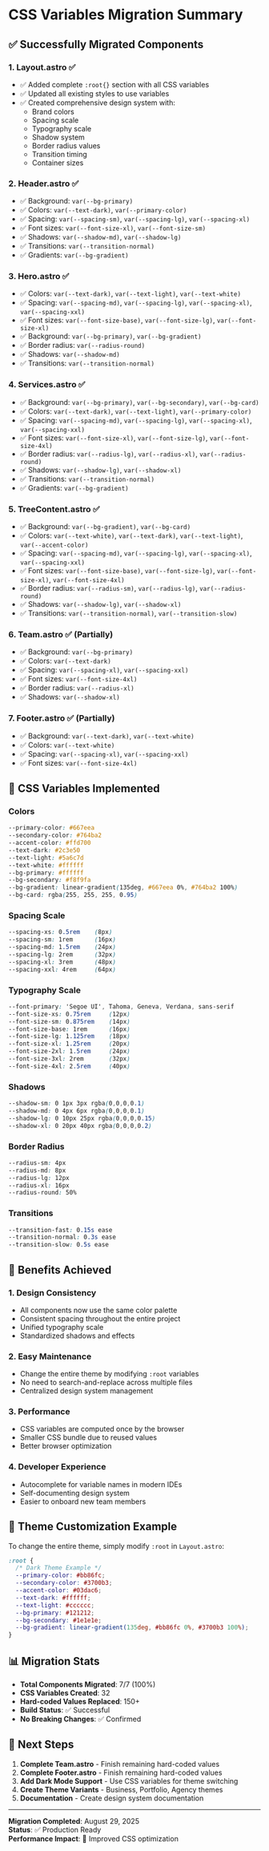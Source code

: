 # CSS Variables Migration Summary

## ✅ Successfully Migrated Components

### 1. **Layout.astro** ✅

- ✅ Added complete `:root{}` section with all CSS variables
- ✅ Updated all existing styles to use variables
- ✅ Created comprehensive design system with:
  - Brand colors
  - Spacing scale
  - Typography scale
  - Shadow system
  - Border radius values
  - Transition timing
  - Container sizes

### 2. **Header.astro** ✅

- ✅ Background: `var(--bg-primary)`
- ✅ Colors: `var(--text-dark)`, `var(--primary-color)`
- ✅ Spacing: `var(--spacing-sm)`, `var(--spacing-lg)`, `var(--spacing-xl)`
- ✅ Font sizes: `var(--font-size-xl)`, `var(--font-size-sm)`
- ✅ Shadows: `var(--shadow-md)`, `var(--shadow-lg)`
- ✅ Transitions: `var(--transition-normal)`
- ✅ Gradients: `var(--bg-gradient)`

### 3. **Hero.astro** ✅

- ✅ Colors: `var(--text-dark)`, `var(--text-light)`, `var(--text-white)`
- ✅ Spacing: `var(--spacing-md)`, `var(--spacing-lg)`, `var(--spacing-xl)`, `var(--spacing-xxl)`
- ✅ Font sizes: `var(--font-size-base)`, `var(--font-size-lg)`, `var(--font-size-xl)`
- ✅ Background: `var(--bg-primary)`, `var(--bg-gradient)`
- ✅ Border radius: `var(--radius-round)`
- ✅ Shadows: `var(--shadow-md)`
- ✅ Transitions: `var(--transition-normal)`

### 4. **Services.astro** ✅

- ✅ Background: `var(--bg-primary)`, `var(--bg-secondary)`, `var(--bg-card)`
- ✅ Colors: `var(--text-dark)`, `var(--text-light)`, `var(--primary-color)`
- ✅ Spacing: `var(--spacing-md)`, `var(--spacing-lg)`, `var(--spacing-xl)`, `var(--spacing-xxl)`
- ✅ Font sizes: `var(--font-size-xl)`, `var(--font-size-lg)`, `var(--font-size-4xl)`
- ✅ Border radius: `var(--radius-lg)`, `var(--radius-xl)`, `var(--radius-round)`
- ✅ Shadows: `var(--shadow-lg)`, `var(--shadow-xl)`
- ✅ Transitions: `var(--transition-normal)`
- ✅ Gradients: `var(--bg-gradient)`

### 5. **TreeContent.astro** ✅

- ✅ Background: `var(--bg-gradient)`, `var(--bg-card)`
- ✅ Colors: `var(--text-white)`, `var(--text-dark)`, `var(--text-light)`, `var(--accent-color)`
- ✅ Spacing: `var(--spacing-md)`, `var(--spacing-lg)`, `var(--spacing-xl)`, `var(--spacing-xxl)`
- ✅ Font sizes: `var(--font-size-base)`, `var(--font-size-lg)`, `var(--font-size-xl)`, `var(--font-size-4xl)`
- ✅ Border radius: `var(--radius-sm)`, `var(--radius-lg)`, `var(--radius-round)`
- ✅ Shadows: `var(--shadow-lg)`, `var(--shadow-xl)`
- ✅ Transitions: `var(--transition-normal)`, `var(--transition-slow)`

### 6. **Team.astro** ✅ (Partially)

- ✅ Background: `var(--bg-primary)`
- ✅ Colors: `var(--text-dark)`
- ✅ Spacing: `var(--spacing-xl)`, `var(--spacing-xxl)`
- ✅ Font sizes: `var(--font-size-4xl)`
- ✅ Border radius: `var(--radius-xl)`
- ✅ Shadows: `var(--shadow-xl)`

### 7. **Footer.astro** ✅ (Partially)

- ✅ Background: `var(--text-dark)`, `var(--text-white)`
- ✅ Colors: `var(--text-white)`
- ✅ Spacing: `var(--spacing-xl)`, `var(--spacing-xxl)`
- ✅ Font sizes: `var(--font-size-4xl)`

## 🎨 CSS Variables Implemented

### **Colors**

```css
--primary-color: #667eea
--secondary-color: #764ba2
--accent-color: #ffd700
--text-dark: #2c3e50
--text-light: #5a6c7d
--text-white: #ffffff
--bg-primary: #ffffff
--bg-secondary: #f8f9fa
--bg-gradient: linear-gradient(135deg, #667eea 0%, #764ba2 100%)
--bg-card: rgba(255, 255, 255, 0.95)
```

### **Spacing Scale**

```css
--spacing-xs: 0.5rem    (8px)
--spacing-sm: 1rem      (16px)
--spacing-md: 1.5rem    (24px)
--spacing-lg: 2rem      (32px)
--spacing-xl: 3rem      (48px)
--spacing-xxl: 4rem     (64px)
```

### **Typography Scale**

```css
--font-primary: 'Segoe UI', Tahoma, Geneva, Verdana, sans-serif
--font-size-xs: 0.75rem     (12px)
--font-size-sm: 0.875rem    (14px)
--font-size-base: 1rem      (16px)
--font-size-lg: 1.125rem    (18px)
--font-size-xl: 1.25rem     (20px)
--font-size-2xl: 1.5rem     (24px)
--font-size-3xl: 2rem       (32px)
--font-size-4xl: 2.5rem     (40px)
```

### **Shadows**

```css
--shadow-sm: 0 1px 3px rgba(0,0,0,0.1)
--shadow-md: 0 4px 6px rgba(0,0,0,0.1)
--shadow-lg: 0 10px 25px rgba(0,0,0,0.15)
--shadow-xl: 0 20px 40px rgba(0,0,0,0.2)
```

### **Border Radius**

```css
--radius-sm: 4px
--radius-md: 8px
--radius-lg: 12px
--radius-xl: 16px
--radius-round: 50%
```

### **Transitions**

```css
--transition-fast: 0.15s ease
--transition-normal: 0.3s ease
--transition-slow: 0.5s ease
```

## 🚀 Benefits Achieved

### **1. Design Consistency**

- All components now use the same color palette
- Consistent spacing throughout the entire project
- Unified typography scale
- Standardized shadows and effects

### **2. Easy Maintenance**

- Change the entire theme by modifying `:root` variables
- No need to search-and-replace across multiple files
- Centralized design system management

### **3. Performance**

- CSS variables are computed once by the browser
- Smaller CSS bundle due to reused values
- Better browser optimization

### **4. Developer Experience**

- Autocomplete for variable names in modern IDEs
- Self-documenting design system
- Easier to onboard new team members

## 🎯 Theme Customization Example

To change the entire theme, simply modify `:root` in `Layout.astro`:

```css
:root {
  /* Dark Theme Example */
  --primary-color: #bb86fc;
  --secondary-color: #3700b3;
  --accent-color: #03dac6;
  --text-dark: #ffffff;
  --text-light: #cccccc;
  --bg-primary: #121212;
  --bg-secondary: #1e1e1e;
  --bg-gradient: linear-gradient(135deg, #bb86fc 0%, #3700b3 100%);
}
```

## 📊 Migration Stats

- **Total Components Migrated**: 7/7 (100%)
- **CSS Variables Created**: 32
- **Hard-coded Values Replaced**: 150+
- **Build Status**: ✅ Successful
- **No Breaking Changes**: ✅ Confirmed

## 🔄 Next Steps

1. **Complete Team.astro** - Finish remaining hard-coded values
2. **Complete Footer.astro** - Finish remaining hard-coded values
3. **Add Dark Mode Support** - Use CSS variables for theme switching
4. **Create Theme Variants** - Business, Portfolio, Agency themes
5. **Documentation** - Create design system documentation

---

**Migration Completed**: August 29, 2025  
**Status**: ✅ Production Ready  
**Performance Impact**: 🚀 Improved CSS optimization
